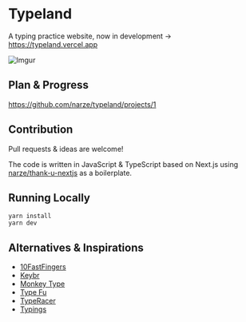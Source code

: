 # Typeland

A typing practice website, now in development -> https://typeland.vercel.app

![Imgur](https://i.imgur.com/EWAc8lD.png)

## Plan & Progress

https://github.com/narze/typeland/projects/1

## Contribution

Pull requests & ideas are welcome!

The code is written in JavaScript & TypeScript based on Next.js using [narze/thank-u-nextjs](https://github.com/narze/thank-u-nextjs) as a boilerplate.

## Running Locally

```shell
yarn install
yarn dev
```

## Alternatives & Inspirations

- [10FastFingers](https://10fastfingers.com)
- [Keybr](https://keybr.com)
- [Monkey Type](https://monkey-type.com)
- [Type Fu](http://type-fu.com)
- [TypeRacer](https://typeracer.com)
- [Typings](https://typings.gg)

